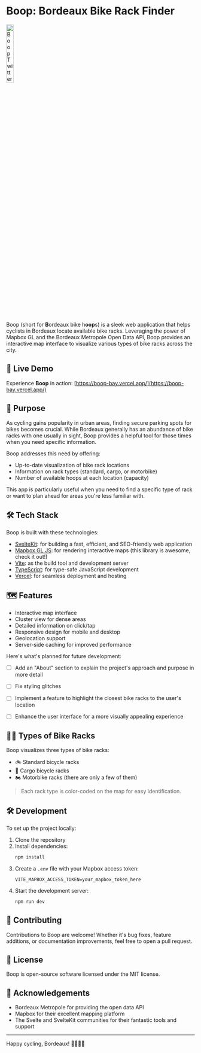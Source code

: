 # Boop: Bordeaux Bike Rack Finder

<img src="https://boop-bay.vercel.app/assets/images/twitter-preview.png" alt="Boop Twitter Preview" style="width: 20%;">

Boop (short for **B**ordeaux bike h**oop**s) is a sleek web application that helps cyclists in Bordeaux locate available bike racks. Leveraging the power of Mapbox GL and the Bordeaux Metropole Open Data API, Boop provides an interactive map interface to visualize various types of bike racks across the city.

## 🚀 Live Demo

Experience **Boop** in action: [https://boop-bay.vercel.app/](https://boop-bay.vercel.app/)

## 🎯 Purpose

As cycling gains popularity in urban areas, finding secure parking spots for bikes becomes crucial. While Bordeaux generally has an abundance of bike racks with one usually in sight, Boop provides a helpful tool for those times when you need specific information. 

Boop addresses this need by offering:
- Up-to-date visualization of bike rack locations
- Information on rack types (standard, cargo, or motorbike)
- Number of available hoops at each location (capacity)

This app is particularly useful when you need to find a specific type of rack or want to plan ahead for areas you're less familiar with.

## 🛠 Tech Stack

Boop is built with these technologies:

- [SvelteKit](https://kit.svelte.dev/): for building a fast, efficient, and SEO-friendly web application
- [Mapbox GL JS](https://docs.mapbox.com/mapbox-gl-js/): for rendering interactive maps (this library is awesome, check it out!)
- [Vite](https://vitejs.dev/): as the build tool and development server 
- [TypeScript](https://www.typescriptlang.org/): for type-safe JavaScript development
- [Vercel](https://vercel.com/): for seamless deployment and hosting


## 🗺 Features

- Interactive map interface
- Cluster view for dense areas
- Detailed information on click/tap
- Responsive design for mobile and desktop
- Geolocation support
- Server-side caching for improved performance

Here's what's planned for future development:

- [ ] Add an "About" section to explain the project's approach and purpose in more detail
- [ ] Fix styling glitches 
- [ ] Implement a feature to highlight the closest bike racks to the user's location
- [ ] Enhance the user interface for a more visually appealing experience


## 🚴‍♂️ Types of Bike Racks

Boop visualizes three types of bike racks:

- 🚲 Standard bicycle racks
- 🚚 Cargo bicycle racks 
- 🏍 Motorbike racks (there are only a few of them)

> Each rack type is color-coded on the map for easy identification.

## 🛠 Development

To set up the project locally:

1. Clone the repository
2. Install dependencies:
   ```bash
   npm install
   ```
3. Create a `.env` file with your Mapbox access token:
   ```
   VITE_MAPBOX_ACCESS_TOKEN=your_mapbox_token_here
   ```
4. Start the development server:
   ```bash
   npm run dev
   ```

## 🤝 Contributing

Contributions to Boop are welcome! Whether it's bug fixes, feature additions, or documentation improvements, feel free to open a pull request.

## 📄 License

Boop is open-source software licensed under the MIT license.

## 🙏 Acknowledgements

- Bordeaux Metropole for providing the open data API
- Mapbox for their excellent mapping platform
- The Svelte and SvelteKit communities for their fantastic tools and support

---

Happy cycling, Bordeaux! 🚴‍♂️🇫🇷
